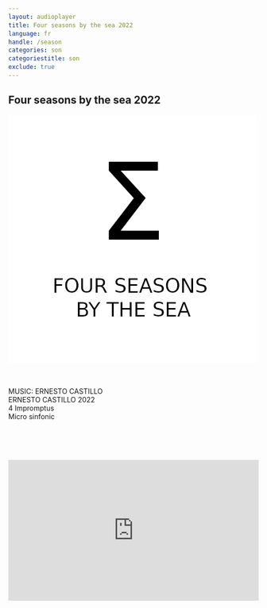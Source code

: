 ```yaml
---
layout: audioplayer
title: Four seasons by the sea 2022
language: fr
handle: /season
categories: son
categoriestitle: son
exclude: true
---
```

## Four seasons by the sea 2022  
<a href="/season" title="Season"><a rel="lightbox" data-lightbox="example-1" href="/images/Season.jpg" title="Season Cover"><img src="/images/Season.jpg" alt="Season Cover" class="img-left"></a></a>
  
<br />  

MUSIC: ERNESTO CASTILLO  
ERNESTO CASTILLO 2022  
4 Impromptus  
Micro sinfonic
    
<br /><br /><br />
  
<div style="position: relative; padding-top: 56.25%;"><iframe title="Four seasons by the sea" width="100%" height="100%" src="https://stream.litera.tools/video-playlists/embed/41b2a3cf-4b25-4221-99c7-a82fd2efdbe4?warningTitle=0&amp;peertubeLink=0" frameborder="0" allowfullscreen="1" sandbox="allow-same-origin allow-scripts allow-popups" style="position: absolute; inset: 0px;"></iframe></div>
  
